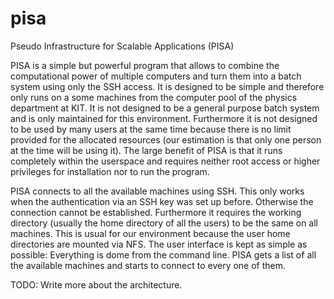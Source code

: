 # pisa
Pseudo Infrastructure for Scalable Applications (PISA)

PISA is a simple but powerful program that allows to combine the computational power of multiple computers and turn them into a batch system using only the SSH access. It is designed to be simple and therefore only runs on a some machines from the computer pool of the physics department at KIT. It is not designed to be a general purpose batch system and is only maintained for this environment. Furthermore it is not designed to be used by many users at the same time because there is no limit provided for the allocated resources (our estimation is that only one person at the time will be using it). The large benefit of PISA is that it runs completely within the userspace and requires neither root access or higher privileges for installation nor to run the program.

PISA connects to all the available machines using SSH. This only works when the authentication via an SSH key was set up before. Otherwise the connection cannot be established. Furthermore it requires the working directory (usually the home directory of all the users) to be the same on all machines. This is usual for our environment because the user home directories are mounted via NFS. The user interface is kept as simple as possible: Everything is dome from the command line. PISA gets a list of all the available machines and starts to connect to every one of them.

TODO: Write more about the architecture.
